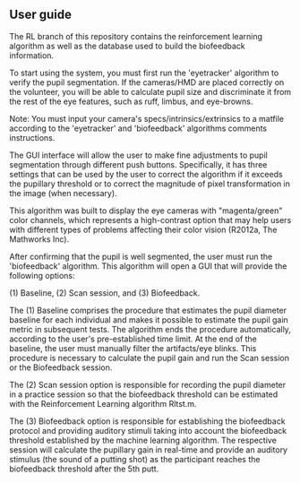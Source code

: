 ## User guide

The RL branch of this repository contains the reinforcement learning algorithm as well as the database used to build the biofeedback information. 

To start using the system, you must first run the 'eyetracker' algorithm to verify the pupil segmentation. If the cameras/HMD are placed correctly on the volunteer, you will be able to calculate pupil size and discriminate it from the rest of the eye features, such as ruff, limbus, and eye-browns.

Note: You must input your camera's specs/intrinsics/extrinsics to a matfile according to the 'eyetracker' and 'biofeedback' algorithms comments instructions.

The GUI interface will allow the user to make fine adjustments to pupil segmentation through different push buttons. Specifically, it has three settings that can be used by the user to correct the algorithm if it exceeds the pupillary threshold or to correct the magnitude of pixel transformation in the image (when necessary).

This algorithm was built to display the eye cameras with "magenta/green" color channels, which represents a high-contrast option that may help users with different types of problems affecting their color vision (R2012a, The Mathworks Inc).

After confirming that the pupil is well segmented, the user must run the 'biofeedback' algorithm. This algorithm will open a GUI that will provide the following options: 

(1) Baseline, (2) Scan session, and (3) Biofeedback.

The (1) Baseline comprises the procedure that estimates the pupil diameter baseline for each individual and makes it possible to estimate the pupil gain metric in subsequent tests. The algorithm ends the procedure automatically, according to the user's pre-established time limit. At the end of the baseline, the user must manually filter the artifacts/eye blinks. This procedure is necessary to calculate the pupil gain and run the Scan session or the Biofeedback session.

The (2) Scan session option is responsible for recording the pupil diameter in a practice session so that the biofeedback threshold can be estimated with the Reinforcement Learning algorithm Rltst.m. 

The (3) Biofeedback option is responsible for establishing the biofeedback protocol and providing auditory stimuli taking into account the biofeedback threshold established by the machine learning algorithm. The respective session will calculate the pupillary gain in real-time and provide an auditory stimulus (the sound of a putting shot) as the participant reaches the biofeedback threshold after the 5th putt.
